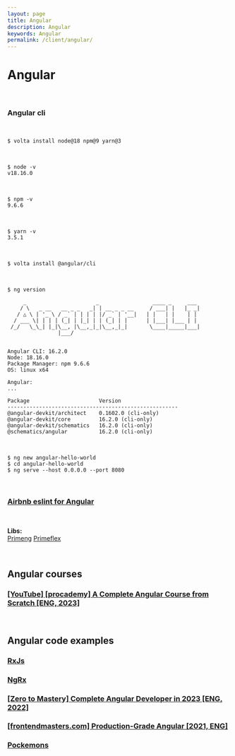 ```yaml
---
layout: page
title: Angular
description: Angular
keywords: Angular
permalink: /client/angular/
---
```


# Angular

<br/>

### Angular cli

<br/>

```
$ volta install node@18 npm@9 yarn@3
```

<br/>

```
$ node -v
v18.16.0
```

<br/>

```
$ npm -v
9.6.6
```

<br/>

```
$ yarn -v
3.5.1
```

<br/>

```
$ volta install @angular/cli
```

<br/>

```
$ ng version

     _                      _                 ____ _     ___
    / \   _ __   __ _ _   _| | __ _ _ __     / ___| |   |_ _|
   / △ \ | '_ \ / _` | | | | |/ _` | '__|   | |   | |    | |
  / ___ \| | | | (_| | |_| | | (_| | |      | |___| |___ | |
 /_/   \_\_| |_|\__, |\__,_|_|\__,_|_|       \____|_____|___|
                |___/


Angular CLI: 16.2.0
Node: 18.16.0
Package Manager: npm 9.6.6
OS: linux x64

Angular:
...

Package                      Version
------------------------------------------------------
@angular-devkit/architect    0.1602.0 (cli-only)
@angular-devkit/core         16.2.0 (cli-only)
@angular-devkit/schematics   16.2.0 (cli-only)
@schematics/angular          16.2.0 (cli-only)
```

<br/>

```
$ ng new angular-hello-world
$ cd angular-hello-world
$ ng serve --host 0.0.0.0 --port 8080
```

<br/>

### [Airbnb eslint for Angular](/client/angular/airbnb/)

<br/>

**Libs:**  
[Primeng](//primeng.org)
[Primeflex](//primefaces.org/primeflex/)

<br/>

## Angular courses

### [[YouTube] [procademy] A Complete Angular Course from Scratch [ENG, 2023]](https://github.com/webmakaka/A-Complete-Angular-Course-from-Scratch)

<br/>

## Angular code examples

### [RxJs](/client/angular/rxjs/)

### [NgRx](/client/angular/ngrx/)

### [[Zero to Mastery] Complete Angular Developer in 2023 [ENG, 2022]](https://github.com/webmakaka/Complete-Angular-Developer)

### [[frontendmasters.com] Production-Grade Angular [2021, ENG]](https://github.com/onehungrymind/fem-production-angular)

### [Pockemons](https://github.com/nvkuznetsova/pokemons-fast-start-demo/tree/main)
